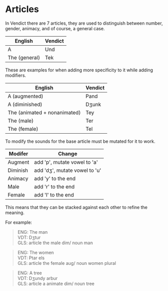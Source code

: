 # Articles
In Vendict there are 7 articles, they are used to distinguish between number, gender, animacy, and of course, a general case.

English | Vendict |
--- | --- |
A | Und
The (general) | Tek

These are examples for when adding more specificity to it while adding modifiers.

English | Vendict |
--- | --- |
A (augmented) | Pand
A (diminished) | Dʒunk
The (animated + nonanimated) | Tey
The (male) | Ter
The (female) | Tel

To modify the sounds for the base article must be mutated for it to work. 

Modifer | Change
--- | --- |
Augment | add 'p', mutate vowel to 'a'
Diminish | add 'dʒ', mutate vowel to 'u'
Animacy | add 'y' to the end
Male | add 'r' to the end
Female | add 'l' to the end

This means that they can be stacked against each other to refine the meaning.

For example:

> ENG: The man  
> VDT: Dʒtur  
> GLS: article the male dim/ noun man  

> ENG: The women  
> VDT: Ptar els  
> GLS: article the female aug/ noun women plural 

> ENG: A tree  
> VDT: Dʒundy arbur  
> GLS: article a animate dim/ noun tree  






